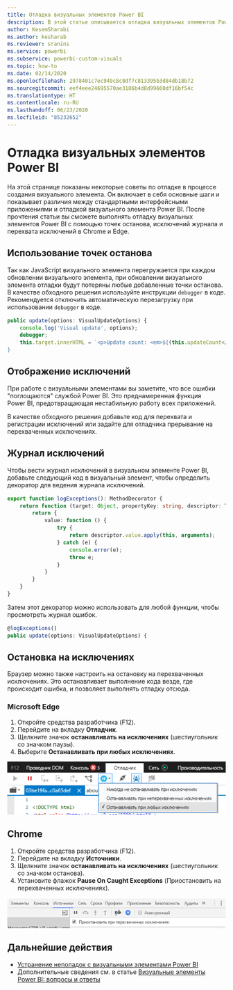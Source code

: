 ```yaml
---
title: Отладка визуальных элементов Power BI
description: В этой статье описывается отладка визуальных элементов Power BI.
author: KesemSharabi
ms.author: kesharab
ms.reviewer: sranins
ms.service: powerbi
ms.subservice: powerbi-custom-visuals
ms.topic: how-to
ms.date: 02/14/2020
ms.openlocfilehash: 2978401c7ec949c8c8df7c813395b3d84db18b72
ms.sourcegitcommit: eef4eee24695570ae3186b4d8d99660df16bf54c
ms.translationtype: HT
ms.contentlocale: ru-RU
ms.lasthandoff: 06/23/2020
ms.locfileid: "85232652"
---
```

# <a name="how-to-debug-power-bi-visuals"></a>Отладка визуальных элементов Power BI

На этой странице показаны некоторые советы по отладке в процессе создания визуального элемента. Он включает в себя основные шаги и показывает различия между стандартными интерфейсными приложениями и отладкой визуального элемента Power BI.
После прочтения статьи вы сможете выполнять отладку визуальных элементов Power BI с помощью точек останова, исключений журнала и перехвата исключений в Chrome и Edge.

## <a name="using-breakpoints"></a>Использование точек останова

Так как JavaScript визуального элемента перегружается при каждом обновлении визуального элемента, при обновлении визуального элемента отладки будут потеряны любые добавленные точки останова. В качестве обходного решения используйте инструкции `debugger` в коде. Рекомендуется отключить автоматическую перезагрузку при использовании `debugger` в коде.

```typescript
public update(options: VisualUpdateOptions) {
    console.log('Visual update', options);
    debugger;
    this.target.innerHTML = `<p>Update count: <em>${(this.updateCount</em></p>`;
}
```


## <a name="showing-exceptions"></a>Отображение исключений

При работе с визуальными элементами вы заметите, что все ошибки "поглощаются" службой Power BI. Это преднамеренная функция Power BI, предотвращающая нестабильную работу всех приложений.

В качестве обходного решения добавьте код для перехвата и регистрации исключений или задайте для отладчика прерывание на перехваченных исключениях.


## <a name="log-exceptions"></a>Журнал исключений

Чтобы вести журнал исключений в визуальном элементе Power BI, добавьте следующий код в визуальный элемент, чтобы определить декоратор для ведения журнала исключений.

```typescript
export function logExceptions(): MethodDecorator {
    return function (target: Object, propertyKey: string, descriptor: TypedPropertyDescriptor<any>): TypedPropertyDescriptor<any> {
        return {
            value: function () {
                try {
                    return descriptor.value.apply(this, arguments);
                } catch (e) {
                    console.error(e);
                    throw e;
                }
            }
        }
    }
}
```
Затем этот декоратор можно использовать для любой функции, чтобы просмотреть журнал ошибок.

```typescript
@logExceptions()
public update(options: VisualUpdateOptions) {
```

## <a name="break-on-exceptions"></a>Остановка на исключениях

Браузер можно также настроить на остановку на перехваченных исключениях. Это останавливает выполнение кода везде, где происходит ошибка, и позволяет выполнять отладку отсюда.

### <a name="edge"></a>Microsoft Edge

1. Откройте средства разработчика (F12).
2. Перейдите на вкладку **Отладчик**.
3. Щелкните значок **останавливать на исключениях** (шестиугольник со значком паузы).
4. Выберите **Останавливать при любых исключениях**.

![Поля ролей данных](media/visuals-how-to-debug/how-to-debug-edge.png)

## <a name="chrome"></a>Chrome

1. Откройте средства разработчика (F12).
2. Перейдите на вкладку **Источники**.
3. Щелкните значок **останавливать на исключениях** (шестиугольник со значком останова).
4. Установите флажок **Pause On Caught Exceptions** (Приостановить на перехваченных исключениях).

![Поля ролей данных](media/visuals-how-to-debug/how-to-debug-chrome.png)

## <a name="next-steps"></a>Дальнейшие действия
* [Устранение неполадок с визуальными элементами Power BI](power-bi-custom-visuals-troubleshoot.md)
* Дополнительные сведения см. в статье [Визуальные элементы Power BI: вопросы и ответы](power-bi-custom-visuals-faq.md#organizational-power-bi-visuals)
